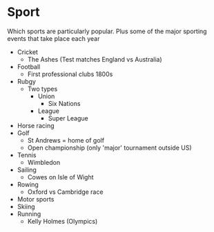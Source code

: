 # Sport

Which sports are particularly popular. Plus some of the major sporting events that take place each year

* Cricket
  * The Ashes (Test matches England vs Australia)
* Football
  * First professional clubs 1800s
* Rubgy
  * Two types
    * Union
      * Six Nations
    * League
      * Super League
* Horse racing
* Golf
  * St Andrews = home of golf
  * Open championship (only 'major' tournament outside US)
* Tennis
  * Wimbledon
* Sailing
  * Cowes on Isle of Wight
* Rowing
  * Oxford vs Cambridge race
* Motor sports
* Skiing
* Running
  * Kelly Holmes (Olympics)